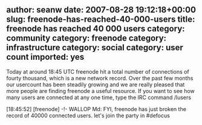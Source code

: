 author: seanw
date: 2007-08-28 19:12:18+00:00
slug: freenode-has-reached-40-000-users
title: freenode has reached 40 000 users
category: community
category: freenode
category: infrastructure
category: social
category: user count
imported: yes
---
Today at around 18:45 UTC freenode hit a total number of connections of fourty thousand, which is a new network record. Over the past few months our usercount has been steadily growing and we are really pleased that more people are finding freenode a useful resource. If you want to see how many users are connected at any one time, type the IRC command /lusers

[18:45:52] [freenode] -!- WALLOP Md:  FYI, freenode has just broken the record of 40000 connected users. let's join the party in #defocus
